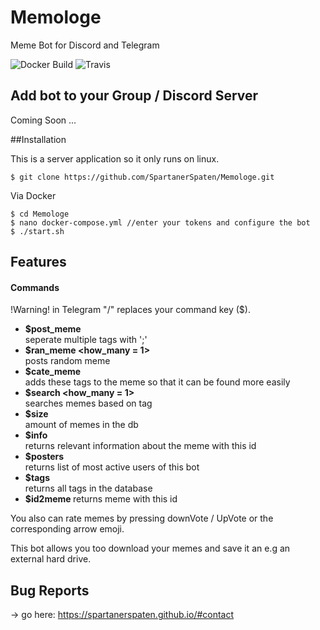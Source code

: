 # Memologe
Meme Bot for Discord and Telegram

![Docker Build](https://img.shields.io/docker/automated/einspaten/memologe.svg?style=popout)
![Travis](https://img.shields.io/travis/com/SpartanerSpaten/memologe.svg?color=green&label=Travis&style=popout)

## Add bot to your Group / Discord Server

Coming Soon ...

##Installation

This is a server application so it only runs on linux.

```sybase
$ git clone https://github.com/SpartanerSpaten/Memologe.git
```
Via Docker

```sybase
$ cd Memologe
$ nano docker-compose.yml //enter your tokens and configure the bot
$ ./start.sh
```

## Features

#### Commands
    
  !Warning! in Telegram "/" replaces your command key ($).  
    
  - **$post_meme <link> <tags>**         
  seperate multiple tags with ';'
  - **$ran_meme <how_many = 1>**         
  posts random meme
  - **$cate_meme <id> <tags>**           
  adds these tags to the meme so that it can be found more easily
  - **$search <tag> <how_many = 1>**     
  searches memes based on tag
  - **$size**                            
  amount of memes in the db
  - **$info <id>**                       
  returns relevant information about the meme with this id
  - **$posters**                         
  returns list of most active users of this bot
  - **$tags**                            
  returns all tags in the database
  - **$id2meme <id>**
  returns meme with this id
 
You also can rate memes by pressing downVote / UpVote or the corresponding arrow emoji.

This bot allows you too download your memes and save it an e.g an external hard drive.

## Bug Reports

-> go here: https://spartanerspaten.github.io/#contact